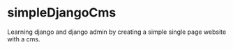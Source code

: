 # simpleDjangoCms
Learning django and django admin by creating a simple single page website with a cms. 
